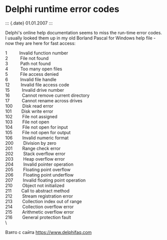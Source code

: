 Delphi runtime error codes
==========================

::: {.date}
01.01.2007
:::

Delphi\'s online help documentation seems to miss the run-time error
codes. I usually looked them up in my old Borland Pascal for Windows
help file - now they are here for fast access:

1          Invalid function number      \
2          File not found      \
3          Path not found      \
4          Too many open files      \
5          File access denied      \
6          Invalid file handle      \
12         Invalid file access code      \
15          Invalid drive number      \
16          Cannot remove current directory      \
17          Cannot rename across drives      \
100        Disk read error      \
101        Disk write error      \
102        File not assigned      \
103        File not open      \
104        File not open for input      \
105        File not open for output      \
106        Invalid numeric format      \
200        Division by zero      \
201        Range check error      \
202        Stack overflow error      \
203        Heap overflow error      \
204        Invalid pointer operation      \
205        Floating point overflow      \
206        Floating point underflow      \
207        Invalid floating point operation      \
210        Object not initialized      \
211        Call to abstract method      \
212        Stream registration error      \
213        Collection index out of range      \
214        Collection overflow error      \
215        Arithmetic overflow error      \
216        General protection fault      \
\

Взято с сайта <https://www.delphifaq.com>

